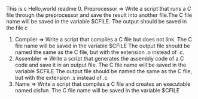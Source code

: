 This is c Hello,world readme
0. Preprocessor => Write a script that runs a C file through the preprocessor and save the result into another file.The C file name will be saved in the variable $CFILE. The output should be saved in the file c
1. Compiler => Write a script that compiles a C file but does not link. The C file name will be saved in the variable $CFILE
The output file should be named the same as the C file, but with the extension .o instead of .c.
2. Assembler => Write a script that generates the assembly code of a C code and save it in an output file. The C file name will be saved in the variable $CFILE The output file should be named the same as the C file, but with the extension .s instead of .c
3. Name => Write a script that compiles a C file and creates an executable named cisfun. The C file name will be saved in the variable $CFILE
